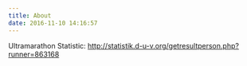 ```yaml
---
title: About
date: 2016-11-10 14:16:57
---
```


Ultramarathon Statistic: http://statistik.d-u-v.org/getresultperson.php?runner=863168
